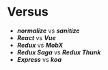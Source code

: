 # Versus

- **_normalize_** vs **_sanitize_**
- **_React_** vs **_Vue_**
- **_Redux_** vs **_MobX_**
- **_Redux Saga_** vs **_Redux Thunk_**
- **_Express_** vs **_koa_**
